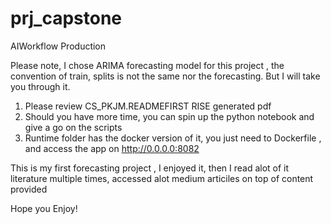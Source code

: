 # prj_capstone
 AIWorkflow Production
 
 Please note, I chose ARIMA forecasting model for this project , the convention of train, splits is not the same nor the forecasting. But I will take you through it.
 
 
 1. Please review  CS_PKJM.READMEFIRST RISE generated pdf 
 2. Should you have more time, you can spin up the python notebook and give a go on the scripts
 3. Runtime folder has  the docker version of it, you just need to Dockerfile , and access the app on http://0.0.0.0:8082
 
 This is my first forecasting project , I enjoyed  it, then I read alot of it literature multiple times, accessed alot medium articiles on top of content provided
 
 Hope you Enjoy!
